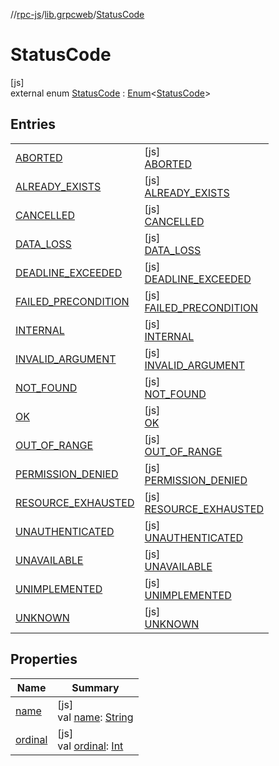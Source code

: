 //[rpc-js](../../../index.md)/[lib.grpcweb](../index.md)/[StatusCode](index.md)

# StatusCode

[js]\
external enum [StatusCode](index.md) : [Enum](https://kotlinlang.org/api/latest/jvm/stdlib/kotlin/-enum/index.html)&lt;[StatusCode](index.md)&gt;

## Entries

| | |
|---|---|
| [ABORTED](-a-b-o-r-t-e-d/index.md) | [js]<br>[ABORTED](-a-b-o-r-t-e-d/index.md) |
| [ALREADY_EXISTS](-a-l-r-e-a-d-y_-e-x-i-s-t-s/index.md) | [js]<br>[ALREADY_EXISTS](-a-l-r-e-a-d-y_-e-x-i-s-t-s/index.md) |
| [CANCELLED](-c-a-n-c-e-l-l-e-d/index.md) | [js]<br>[CANCELLED](-c-a-n-c-e-l-l-e-d/index.md) |
| [DATA_LOSS](-d-a-t-a_-l-o-s-s/index.md) | [js]<br>[DATA_LOSS](-d-a-t-a_-l-o-s-s/index.md) |
| [DEADLINE_EXCEEDED](-d-e-a-d-l-i-n-e_-e-x-c-e-e-d-e-d/index.md) | [js]<br>[DEADLINE_EXCEEDED](-d-e-a-d-l-i-n-e_-e-x-c-e-e-d-e-d/index.md) |
| [FAILED_PRECONDITION](-f-a-i-l-e-d_-p-r-e-c-o-n-d-i-t-i-o-n/index.md) | [js]<br>[FAILED_PRECONDITION](-f-a-i-l-e-d_-p-r-e-c-o-n-d-i-t-i-o-n/index.md) |
| [INTERNAL](-i-n-t-e-r-n-a-l/index.md) | [js]<br>[INTERNAL](-i-n-t-e-r-n-a-l/index.md) |
| [INVALID_ARGUMENT](-i-n-v-a-l-i-d_-a-r-g-u-m-e-n-t/index.md) | [js]<br>[INVALID_ARGUMENT](-i-n-v-a-l-i-d_-a-r-g-u-m-e-n-t/index.md) |
| [NOT_FOUND](-n-o-t_-f-o-u-n-d/index.md) | [js]<br>[NOT_FOUND](-n-o-t_-f-o-u-n-d/index.md) |
| [OK](-o-k/index.md) | [js]<br>[OK](-o-k/index.md) |
| [OUT_OF_RANGE](-o-u-t_-o-f_-r-a-n-g-e/index.md) | [js]<br>[OUT_OF_RANGE](-o-u-t_-o-f_-r-a-n-g-e/index.md) |
| [PERMISSION_DENIED](-p-e-r-m-i-s-s-i-o-n_-d-e-n-i-e-d/index.md) | [js]<br>[PERMISSION_DENIED](-p-e-r-m-i-s-s-i-o-n_-d-e-n-i-e-d/index.md) |
| [RESOURCE_EXHAUSTED](-r-e-s-o-u-r-c-e_-e-x-h-a-u-s-t-e-d/index.md) | [js]<br>[RESOURCE_EXHAUSTED](-r-e-s-o-u-r-c-e_-e-x-h-a-u-s-t-e-d/index.md) |
| [UNAUTHENTICATED](-u-n-a-u-t-h-e-n-t-i-c-a-t-e-d/index.md) | [js]<br>[UNAUTHENTICATED](-u-n-a-u-t-h-e-n-t-i-c-a-t-e-d/index.md) |
| [UNAVAILABLE](-u-n-a-v-a-i-l-a-b-l-e/index.md) | [js]<br>[UNAVAILABLE](-u-n-a-v-a-i-l-a-b-l-e/index.md) |
| [UNIMPLEMENTED](-u-n-i-m-p-l-e-m-e-n-t-e-d/index.md) | [js]<br>[UNIMPLEMENTED](-u-n-i-m-p-l-e-m-e-n-t-e-d/index.md) |
| [UNKNOWN](-u-n-k-n-o-w-n/index.md) | [js]<br>[UNKNOWN](-u-n-k-n-o-w-n/index.md) |

## Properties

| Name | Summary |
|---|---|
| [name](-u-n-k-n-o-w-n/index.md#-372974862%2FProperties%2F854961009) | [js]<br>val [name](-u-n-k-n-o-w-n/index.md#-372974862%2FProperties%2F854961009): [String](https://kotlinlang.org/api/latest/jvm/stdlib/kotlin/-string/index.html) |
| [ordinal](-u-n-k-n-o-w-n/index.md#-739389684%2FProperties%2F854961009) | [js]<br>val [ordinal](-u-n-k-n-o-w-n/index.md#-739389684%2FProperties%2F854961009): [Int](https://kotlinlang.org/api/latest/jvm/stdlib/kotlin/-int/index.html) |
